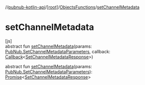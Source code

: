 //[pubnub-kotlin-api](../../../index.md)/[[root]](../index.md)/[ObjectsFunctions](index.md)/[setChannelMetadata](set-channel-metadata.md)

# setChannelMetadata

[js]\
abstract fun [setChannelMetadata](set-channel-metadata.md)(params: [PubNub.SetChannelMetadataParameters](../-pub-nub/-set-channel-metadata-parameters/index.md), callback: [Callback](../-callback/index.md)&lt;[SetChannelMetadataResponse](../-set-channel-metadata-response/index.md)&gt;)

abstract fun [setChannelMetadata](set-channel-metadata.md)(params: [PubNub.SetChannelMetadataParameters](../-pub-nub/-set-channel-metadata-parameters/index.md)): [Promise](https://kotlinlang.org/api/latest/jvm/stdlib/kotlin.js/-promise/index.html)&lt;[SetChannelMetadataResponse](../-set-channel-metadata-response/index.md)&gt;
